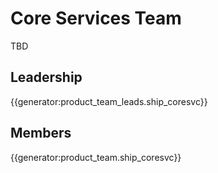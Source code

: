 # Core Services Team

TBD

## Leadership

{{generator:product_team_leads.ship_coresvc}}

## Members

{{generator:product_team.ship_coresvc}}
